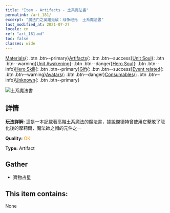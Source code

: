 ```yaml
---
title: "Item - Artifacts - 土系魔法書"
permalink: /art_181/
excerpt: "魔法门之英雄无敌：战争纪元  土系魔法書"
last_modified_at: 2021-07-27
locale: cn
ref: "art_181.md"
toc: false
classes: wide
---
```

 [Materials](/ItemsCN/){: .btn .btn--primary}[Artifacts](/ItemsCN/Artifacts/){: .btn .btn--success}[Unit Soul](/ItemsCN/UnitSoul/){: .btn .btn--warning}[Unit Awakening](/ItemsCN/UnitAwakening/){: .btn .btn--danger}[Hero Soul](/ItemsCN/HeroSoul/){: .btn .btn--info}[Hero Skill](/ItemsCN/HeroSkill/){: .btn .btn--primary}[Gift](/ItemsCN/Gift/){: .btn .btn--success}[Event related](/ItemsCN/Events/){: .btn .btn--warning}[Avatars](/ItemsCN/Avatars/){: .btn .btn--danger}[Consumables](/ItemsCN/Consumables/){: .btn .btn--info}[Unknown](/ItemsCN/Unknown/){: .btn .btn--primary}

 ![土系魔法書](/images/t/artifact_40464.png)

## 詳情
 **玩法詳解:** 這是一本記載著高階土系魔法的魔法書，據說傑德特曾使用它擊敗了龍化後的摩莉爾，魔法師之帽的元件之一

 **Quality:** <span style="color: #FF8C00">OK</span>

 **Type:** Artifact

## Gather

*    寶物占星 

## This item contains:

  None

